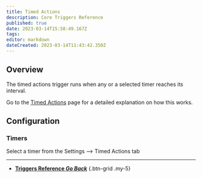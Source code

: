 ```yaml
---
title: Timed Actions
description: Core Triggers Reference
published: true
date: 2023-03-14T15:58:49.167Z
tags: 
editor: markdown
dateCreated: 2023-03-14T11:43:42.350Z
---
```


## Overview
The timed actions trigger runs when any or a selected timer reaches its interval. 

Go to the [Timed Actions](/en/Settings/Timed-Actions) page for a detailed explanation on how this works.

## Configuration
### Timers
Select a timer from the Settings --> Timed Actions tab

---

- [<i class="mdi mdi-chevron-left"></i>**Triggers Reference *Go Back***](/Triggers)
{.btn-grid .my-5}